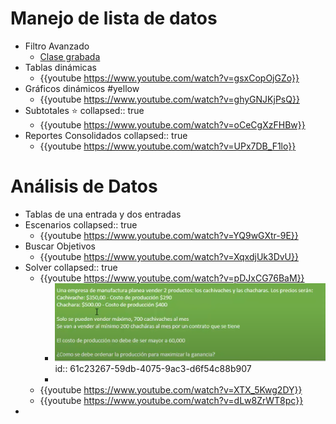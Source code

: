 # [](#1.) Manejo de lista de datos
- Filtro Avanzado
	- [Clase grabada](https://onedrive.live.com/?authkey=%21ACqdORu04Ug8foc&cid=D4C8613E4F1EC400&id=D4C8613E4F1EC400%2159015&parId=D4C8613E4F1EC400%2159009&o=OneUp)
- Tablas dinámicas
	- {{youtube https://www.youtube.com/watch?v=gsxCopOjGZo}}
- Gráficos dinámicos #yellow
	- {{youtube https://www.youtube.com/watch?v=ghyGNJKjPsQ}}
- Subtotales ⭐
  collapsed:: true
	- {{youtube https://www.youtube.com/watch?v=oCeCgXzFHBw}}
- Reportes Consolidados
  collapsed:: true
	- {{youtube https://www.youtube.com/watch?v=UPx7DB_F1lo}}
# [](#2.) Análisis de Datos
- Tablas de una entrada y dos entradas
- Escenarios
  collapsed:: true
	- {{youtube https://www.youtube.com/watch?v=YQ9wGXtr-9E}}
- Buscar Objetivos
	- {{youtube https://www.youtube.com/watch?v=XqxdjUk3DvU}}
- Solver
  collapsed:: true
	- {{youtube https://www.youtube.com/watch?v=pDJxCG76BaM}}
		- ![image.png](../assets/image_1640116850978_0.png)
		  id:: 61c23267-59db-4075-9ac3-d6f54c88b907
		-
	- {{youtube https://www.youtube.com/watch?v=XTX_5Kwg2DY}}
	- {{youtube https://www.youtube.com/watch?v=dLw8ZrWT8pc}}
-